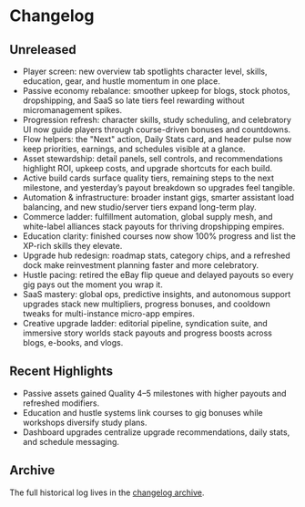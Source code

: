 # Changelog

## Unreleased
- Player screen: new overview tab spotlights character level, skills, education, gear, and hustle momentum in one place.
- Passive economy rebalance: smoother upkeep for blogs, stock photos, dropshipping, and SaaS so late tiers feel rewarding without micromanagement spikes.
- Progression refresh: character skills, study scheduling, and celebratory UI now guide players through course-driven bonuses and countdowns.
- Flow helpers: the "Next" action, Daily Stats card, and header pulse now keep priorities, earnings, and schedules visible at a glance.
- Asset stewardship: detail panels, sell controls, and recommendations highlight ROI, upkeep costs, and upgrade shortcuts for each build.
- Active build cards surface quality tiers, remaining steps to the next milestone, and yesterday’s payout breakdown so upgrades feel tangible.
- Automation & infrastructure: broader instant gigs, smarter assistant load balancing, and new studio/server tiers expand long-term play.
- Commerce ladder: fulfillment automation, global supply mesh, and white-label alliances stack payouts for thriving dropshipping empires.
- Education clarity: finished courses now show 100% progress and list the XP-rich skills they elevate.
- Upgrade hub redesign: roadmap stats, category chips, and a refreshed dock make reinvestment planning faster and more celebratory.
- Hustle pacing: retired the eBay flip queue and delayed payouts so every gig pays out the moment you wrap it.
- SaaS mastery: global ops, predictive insights, and autonomous support upgrades stack new multipliers, progress bonuses, and cooldown tweaks for multi-instance micro-app empires.
- Creative upgrade ladder: editorial pipeline, syndication suite, and immersive story worlds stack payouts and progress boosts across blogs, e-books, and vlogs.

## Recent Highlights
- Passive assets gained Quality 4–5 milestones with higher payouts and refreshed modifiers.
- Education and hustle systems link courses to gig bonuses while workshops diversify study plans.
- Dashboard upgrades centralize upgrade recommendations, daily stats, and schedule messaging.

## Archive
The full historical log lives in the [changelog archive](archive/changelog-archive.md).
